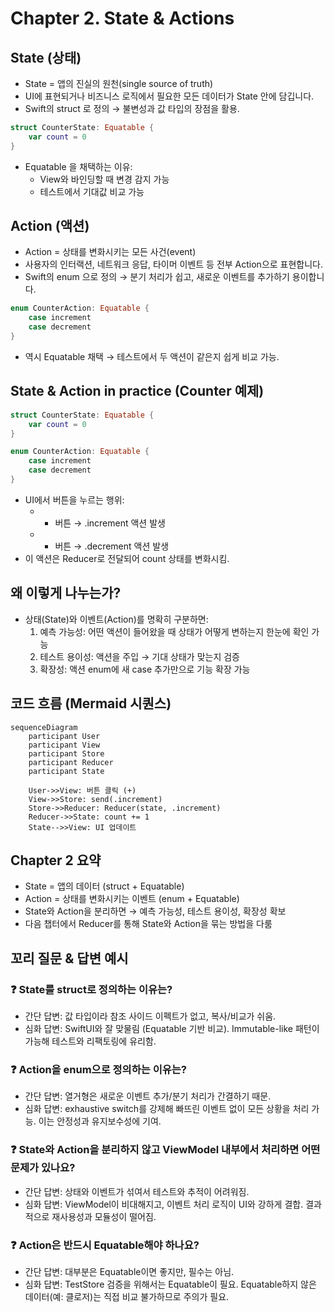 # Chapter 2. State & Actions

## State (상태)
- State = 앱의 진실의 원천(single source of truth)
- UI에 표현되거나 비즈니스 로직에서 필요한 모든 데이터가 State 안에 담깁니다.
- Swift의 struct 로 정의 → 불변성과 값 타입의 장점을 활용.

```swift
struct CounterState: Equatable {
    var count = 0
}
```

- Equatable 을 채택하는 이유:
  - View와 바인딩할 때 변경 감지 가능
  - 테스트에서 기대값 비교 가능

## Action (액션)
- Action = 상태를 변화시키는 모든 사건(event)
- 사용자의 인터랙션, 네트워크 응답, 타이머 이벤트 등 전부 Action으로 표현합니다.
- Swift의 enum 으로 정의 → 분기 처리가 쉽고, 새로운 이벤트를 추가하기 용이합니다.

```swift
enum CounterAction: Equatable {
    case increment
    case decrement
}
```

- 역시 Equatable 채택 → 테스트에서 두 액션이 같은지 쉽게 비교 가능.

## State & Action in practice (Counter 예제)
```swift
struct CounterState: Equatable {
    var count = 0
}

enum CounterAction: Equatable {
    case increment
    case decrement
}
```

- UI에서 버튼을 누르는 행위:
  - + 버튼 → .increment 액션 발생
  - - 버튼 → .decrement 액션 발생
- 이 액션은 Reducer로 전달되어 count 상태를 변화시킴.

## 왜 이렇게 나누는가?
- 상태(State)와 이벤트(Action)를 명확히 구분하면:
	1.	예측 가능성: 어떤 액션이 들어왔을 때 상태가 어떻게 변하는지 한눈에 확인 가능
	2.	테스트 용이성: 액션을 주입 → 기대 상태가 맞는지 검증
	3.	확장성: 액션 enum에 새 case 추가만으로 기능 확장 가능

## 코드 흐름 (Mermaid 시퀀스)
```mermaid
sequenceDiagram
    participant User
    participant View
    participant Store
    participant Reducer
    participant State

    User->>View: 버튼 클릭 (+)
    View->>Store: send(.increment)
    Store->>Reducer: Reducer(state, .increment)
    Reducer->>State: count += 1
    State-->>View: UI 업데이트
```

## Chapter 2 요약
- State = 앱의 데이터 (struct + Equatable)
- Action = 상태를 변화시키는 이벤트 (enum + Equatable)
- State와 Action을 분리하면 → 예측 가능성, 테스트 용이성, 확장성 확보
- 다음 챕터에서 Reducer를 통해 State와 Action을 묶는 방법을 다룸


## 꼬리 질문 & 답변 예시
### ❓ State를 struct로 정의하는 이유는?
- 간단 답변: 값 타입이라 참조 사이드 이펙트가 없고, 복사/비교가 쉬움.
- 심화 답변: SwiftUI와 잘 맞물림 (Equatable 기반 비교). Immutable-like 패턴이 가능해 테스트와 리팩토링에 유리함.

### ❓ Action을 enum으로 정의하는 이유는?
- 간단 답변: 열거형은 새로운 이벤트 추가/분기 처리가 간결하기 때문.
- 심화 답변: exhaustive switch를 강제해 빠뜨린 이벤트 없이 모든 상황을 처리 가능. 이는 안정성과 유지보수성에 기여.

### ❓ State와 Action을 분리하지 않고 ViewModel 내부에서 처리하면 어떤 문제가 있나요?
- 간단 답변: 상태와 이벤트가 섞여서 테스트와 추적이 어려워짐.
- 심화 답변: ViewModel이 비대해지고, 이벤트 처리 로직이 UI와 강하게 결합. 결과적으로 재사용성과 모듈성이 떨어짐.

### ❓ Action은 반드시 Equatable해야 하나요?
- 간단 답변: 대부분은 Equatable이면 좋지만, 필수는 아님.
- 심화 답변: TestStore 검증을 위해서는 Equatable이 필요. Equatable하지 않은 데이터(예: 클로저)는 직접 비교 불가하므로 주의가 필요.